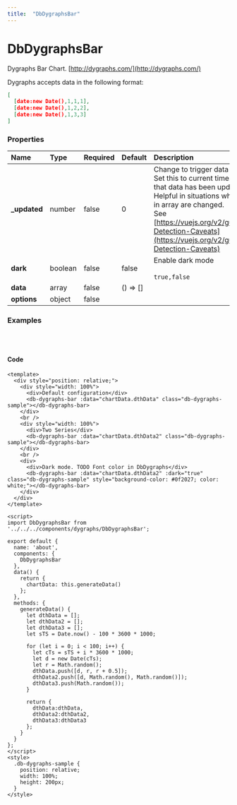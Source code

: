 ```yaml
---
title:  "DbDygraphsBar"
---
```

# DbDygraphsBar

Dygraphs Bar Chart.
[http://dygraphs.com/](http://dygraphs.com/)

Dygraphs accepts data in the following format:

```json
[
  [date:new Date(),1,1,1],
  [date:new Date(),1,2,2],
  [date:new Date(),1,3,3]
]
```


### Properties

|Name           |Type     |Required|Default |Description
|:--------------|:--------|:-------|:-------|:----------
|**_updated**|number|false|0|Change to trigger data update.<br/>Set this to current timestamp to inform component that data has been updated.<br/>Helpful in situations when, for example, only values in array are changed.<br/>See [https://vuejs.org/v2/guide/reactivity.html#Change-Detection-Caveats](https://vuejs.org/v2/guide/reactivity.html#Change-Detection-Caveats)
|**dark**|boolean|false|false|Enable dark mode<br/><br/>`true,false`
|**data**|array|false|() => []|
|**options**|object|false||

### Examples
<br/>
<br/>


<db-dygraphs-bar-samples></db-dygraphs-bar-samples>

#### Code

```vue
<template>
  <div style="position: relative;">
    <div style="width: 100%">
      <div>Default configuration</div>
      <db-dygraphs-bar :data="chartData.dthData" class="db-dygraphs-sample"></db-dygraphs-bar>
    </div>
    <br />
    <div style="width: 100%">
      <div>Two Series</div>
      <db-dygraphs-bar :data="chartData.dthData2" class="db-dygraphs-sample"></db-dygraphs-bar>
    </div>
    <br />
    <div>
      <div>Dark mode. TODO Font color in DbDygraphs</div>
      <db-dygraphs-bar :data="chartData.dthData2" :dark="true" class="db-dygraphs-sample" style="background-color: #0f2027; color: white;"></db-dygraphs-bar>
    </div>
  </div>
</template>

<script>
import DbDygraphsBar from '../../../components/dygraphs/DbDygraphsBar';

export default {
  name: 'about',
  components: {
    DbDygraphsBar
  },
  data() {
    return {
      chartData: this.generateData()
    };
  },
  methods: {
    generateData() {
      let dthData = [];
      let dthData2 = [];
      let dthData3 = [];
      let sTS = Date.now() - 100 * 3600 * 1000;

      for (let i = 0; i < 100; i++) {
        let cTs = sTS + i * 3600 * 1000;
        let d = new Date(cTs);
        let r = Math.random();
        dthData.push([d, r, r + 0.5]);
        dthData2.push([d, Math.random(), Math.random()]);
        dthData3.push(Math.random());
      }

      return {
        dthData:dthData,
        dthData2:dthData2,
        dthData3:dthData3
      };
    }
  }
};
</script>
<style>
  .db-dygraphs-sample {
    position: relative;
    width: 100%;
    height: 200px;
  }
</style>

```
